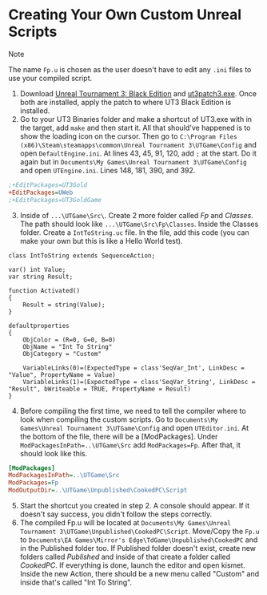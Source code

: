 # Creating Your Own Custom Unreal Scripts
> [!NOTE] 
> The name `Fp.u` is chosen as the user doesn't have to edit any `.ini` files to use your compiled script.

1. Download [Unreal Tournament 3: Black Edition](https://store.steampowered.com/app/13210/Unreal_Tournament_3_Black/) and [ut3patch3.exe](https://docs.unrealengine.com/udk/Three/UT3ModHome.html). Once both are installed, apply the patch to where UT3 Black Edition is installed.
2. Go to your UT3 Binaries folder and make a shortcut of UT3.exe with in the target, add `make` and then start it. All that should've happened is to show the loading icon on the cursor. Then go to `C:\Program Files (x86)\Steam\steamapps\common\Unreal Tournament 3\UTGame\Config` and open `DefaultEngine.ini`. At lines 43, 45, 91, 120, add `;` at the start. Do it again but in `Documents\My Games\Unreal Tournament 3\UTGame\Config` and open `UTEngine.ini`. Lines 148, 181, 390, and 392.

```ini
;+EditPackages=UT3Gold
+EditPackages=UWeb
;+EditPackages=UT3GoldGame
```

3. Inside of `...\UTGame\Src\`. Create 2 more folder called *Fp* and *Classes*. The path should look like `...\UTGame\Src\Fp\Classes`. Inside the Classes folder. Create a `IntToString.uc` file. In the file, add this code (you can make your own but this is like a Hello World test). 

```uc
class IntToString extends SequenceAction;

var() int Value;
var string Result;

function Activated() 
{
    Result = string(Value);
}

defaultproperties 
{
    ObjColor = (R=0, G=0, B=0)
    ObjName = "Int To String"
    ObjCategory = "Custom"
 	
    VariableLinks(0)=(ExpectedType = class'SeqVar_Int', LinkDesc = "Value", PropertyName = Value)
    VariableLinks(1)=(ExpectedType = class'SeqVar_String', LinkDesc = "Result", bWriteable = TRUE, PropertyName = Result)
}
```

4. Before compiling the first time, we need to tell the compiler where to look when compiling the custom scripts. Go to `Documents\My Games\Unreal Tournament 3\UTGame\Config` and open `UTEditor.ini`. At the bottom of the file, there will be a [ModPackages]. Under `ModPackagesInPath=..\UTGame\Src` add `ModPackages=Fp`. After that, it should look like this.

```ini
[ModPackages]
ModPackagesInPath=..\UTGame\Src
ModPackages=Fp
ModOutputDir=..\UTGame\Unpublished\CookedPC\Script
```

5. Start the shortcut you created in step 2. A console should appear. If it doesn't say success, you didn't follow the steps correctly.
6. The compiled Fp.u will be located at `Documents\My Games\Unreal Tournament 3\UTGame\Unpublished\CookedPC\Script`. Move/Copy the `Fp.u` to `Documents\EA Games\Mirror's Edge\TdGame\Unpublished\CookedPC` and in the Published folder too. If Published folder doesn't exist, create new folders called *Published* and inside of that create a folder called *CookedPC*. If everything is done, launch the editor and open kismet. Inside the new Action, there should be a new menu called "Custom" and inside that's called "Int To String".
